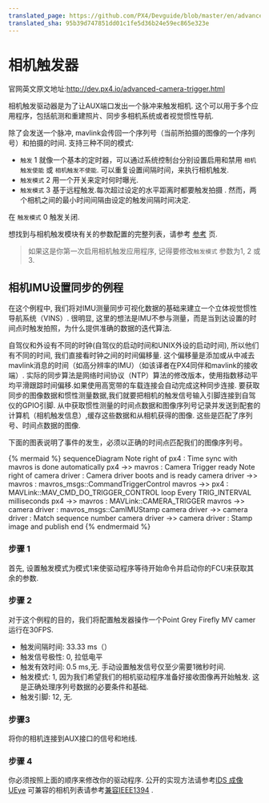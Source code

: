 ```yaml
---
translated_page: https://github.com/PX4/Devguide/blob/master/en/advanced/camera_trigger.md
translated_sha: 95b39d747851dd01c1fe5d36b24e59ec865e323e
---
```


# 相机触发器

官网英文原文地址:http://dev.px4.io/advanced-camera-trigger.html

相机触发驱动器是为了让AUX端口发出一个脉冲来触发相机. 这个可以用于多个应用程序，包括航测和重建照片、同步多相机系统或者视觉惯性导航.

除了会发送一个脉冲, mavlink会传回一个序列号（当前所拍摄的图像的一个序列号）和拍摄的时间.
支持三种不同的模式:

- `触发` 1 就像一个基本的定时器，可以通过系统控制台分别设置启用和禁用 `相机触发使能` 或 `相机触发不使能`. 可以重复设置间隔时间，来执行相机触发.
- `触发模式` 2 用一个开关来定时何时曝光.
- `触发模式` 3 基于远程触发.每次超过设定的水平距离时都要触发拍摄
  . 然而，两个相机之间的最小时间间隔由设定的触发间隔时间决定.

在 `触发模式` 0 触发关闭.

想找到与相机触发模块有关的参数配置的完整列表，请参考 [参考](https://pixhawk.org/firmware/parameters#camera_trigger) 页.


> 如果这是你第一次启用相机触发应用程序, 记得要修改`触发模式` 参数为1, 2 或 3.


## 相机IMU设置同步的例程

在这个例程中, 我们将对IMU测量同步可视化数据的基础来建立一个立体视觉惯性导航系统（VINS）. 很明显, 这里的想法是IMU不参与测量，而是当到达设置的时间点时触发拍照，为什么提供准确的数据的迭代算法.

自驾仪和外设有不同的时钟(自驾仪的启动时间和UNIX外设的启动时间), 所以他们有不同的时间, 我们直接看时钟之间的时间偏移量. 这个偏移量是添加或从中减去mavlink消息的时间（如高分辨率的IMU）（如该译者在PX4同伴和mavlink的接收端）. 实际的同步算法是网络时间协议（NTP）算法的修改版本，使用指数移动平均平滑跟踪时间偏移.如果使用高宽带的车载连接会自动完成这种同步连接.
要获取同步的图像数据和惯性测量数据,我们就要把相机的触发信号输入引脚连接到自驾仪的GPIO引脚. 从中获取惯性测量的时间点数据和图像序列号记录并发送到配套的计算机（相机触发信息）,缓存这些数据和从相机获得的图像. 这些是匹配了序列号、时间点数据的图像.

下面的图表说明了事件的发生，必须以正确的时间点匹配我们的图像序列号。

{% mermaid %}
sequenceDiagram
  Note right of px4 : Time sync with mavros is done automatically
  px4 ->> mavros : Camera Trigger ready
  Note right of camera driver : Camera driver boots and is ready
  camera driver ->> mavros : mavros_msgs::CommandTriggerControl
  mavros ->> px4 : MAVLink::MAV_CMD_DO_TRIGGER_CONTROL
  loop Every TRIG_INTERVAL milliseconds
  px4 ->> mavros : MAVLink::CAMERA_TRIGGER
  mavros ->> camera driver : mavros_msgs::CamIMUStamp
  camera driver ->> camera driver : Match sequence number
  camera driver ->> camera driver : Stamp image and publish
end
{% endmermaid %}

### 步骤 1
 首先, 设置触发模式为模式1来使驱动程序等待开始命令并启动你的FCU来获取其余的参数.

### 步骤 2

对于这个例程的目的，我们将配置触发器操作一个Point Grey Firefly MV camer运行在30FPS.

- 触发间隔时间: 33.33 ms（）
- 触发信号极性: 0, 拉低电平
- 触发有效时间: 0.5 ms,无. 手动设置触发信号仅至少需要1微秒时间.
- 触发模式: 1, 因为我们希望我们的相机驱动程序准备好接收图像再开始触发. 这是正确处理序列号数据的必要条件和基础.
- 触发引脚: 12, 无.

### 步骤3

将你的相机连接到AUX接口的信号和地线.

### 步骤 4

你必须按照上面的顺序来修改你的驱动程序. 
公开的实现方法请参考[IDS 成像 UEye](https://github.com/ProjectArtemis/ueye_cam)
可兼容的相机列表请参考[兼容IEEE1394](https://github.com/andre-nguyen/camera1394) .

